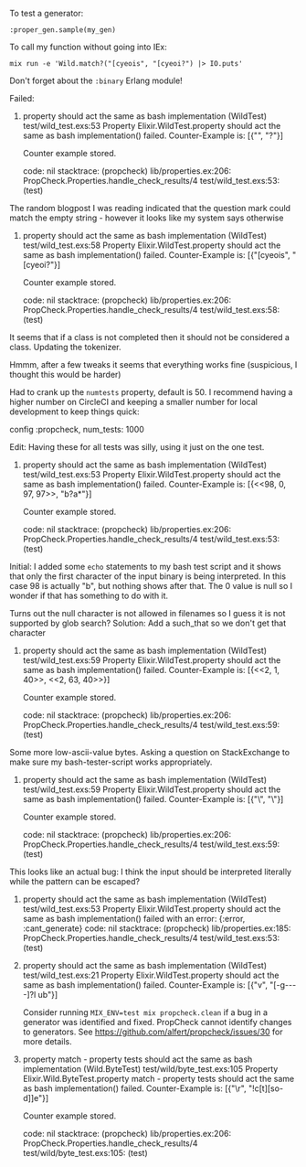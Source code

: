 To test a generator:
```
:proper_gen.sample(my_gen)
```

To call my function without going into IEx:
```
mix run -e 'Wild.match?("[cyeois", "[cyeoi?") |> IO.puts'
```

Don't forget about the `:binary` Erlang module!



Failed:


1) property should act the same as bash implementation (WildTest)
     test/wild_test.exs:53
     Property Elixir.WildTest.property should act the same as bash implementation() failed. Counter-Example is:
     [{"", "?"}]

     Counter example stored.

     code: nil
     stacktrace:
       (propcheck) lib/properties.ex:206: PropCheck.Properties.handle_check_results/4
       test/wild_test.exs:53: (test)

The random blogpost I was reading indicated that the question mark could match the empty string - however it looks like my system says otherwise


1) property should act the same as bash implementation (WildTest)
     test/wild_test.exs:58
     Property Elixir.WildTest.property should act the same as bash implementation() failed. Counter-Example is:
     [{"[cyeois", "[cyeoi?"}]

     Counter example stored.

     code: nil
     stacktrace:
       (propcheck) lib/properties.ex:206: PropCheck.Properties.handle_check_results/4
       test/wild_test.exs:58: (test)

It seems that if a class is not completed then it should not be considered a class.  Updating the tokenizer.





Hmmm, after a few tweaks it seems that everything works fine (suspicious, I thought this would be harder)

Had to crank up the `numtests` property, default is 50.  I recommend having a higher number on CircleCI and keeping a smaller number for local development to keep things quick:

config :propcheck,
  num_tests: 1000

Edit: Having these for all tests was silly, using it just on the one test.




1) property should act the same as bash implementation (WildTest)
     test/wild_test.exs:53
     Property Elixir.WildTest.property should act the same as bash implementation() failed. Counter-Example is:
     [{<<98, 0, 97, 97>>, "b?a*"}]

     Counter example stored.

     code: nil
     stacktrace:
       (propcheck) lib/properties.ex:206: PropCheck.Properties.handle_check_results/4
       test/wild_test.exs:53: (test)

Initial: I added some `echo` statements to my bash test script and it shows that only the first character of the input binary is being interpreted.  In this case 98 is actually "b", but nothing shows after that.  The 0 value is null so I wonder if that has something to do with it.

Turns out the null character is not allowed in filenames so I guess it is not supported by glob search?  Solution: Add a such_that so we don't get that character




1) property should act the same as bash implementation (WildTest)
     test/wild_test.exs:59
     Property Elixir.WildTest.property should act the same as bash implementation() failed. Counter-Example is:
     [{<<2, 1, 40>>, <<2, 63, 40>>}]

     Counter example stored.

     code: nil
     stacktrace:
       (propcheck) lib/properties.ex:206: PropCheck.Properties.handle_check_results/4
       test/wild_test.exs:59: (test)

Some more low-ascii-value bytes.  Asking a question on StackExchange to make sure my bash-tester-script works appropriately.




1) property should act the same as bash implementation (WildTest)
     test/wild_test.exs:59
     Property Elixir.WildTest.property should act the same as bash implementation() failed. Counter-Example is:
     [{"\\", "\\"}]

     Counter example stored.

     code: nil
     stacktrace:
       (propcheck) lib/properties.ex:206: PropCheck.Properties.handle_check_results/4
       test/wild_test.exs:59: (test)

This looks like an actual bug: I think the input should be interpreted literally while the pattern can be escaped?




1) property should act the same as bash implementation (WildTest)
     test/wild_test.exs:53
     Property Elixir.WildTest.property should act the same as bash implementation() failed with an error: {:error, :cant_generate}
     code: nil
     stacktrace:
       (propcheck) lib/properties.ex:185: PropCheck.Properties.handle_check_results/4
       test/wild_test.exs:53: (test)


1) property should act the same as bash implementation (WildTest)
     test/wild_test.exs:21
     Property Elixir.WildTest.property should act the same as bash implementation() failed. Counter-Example is:
     [{"v", "[-g----]?l ub"}]

     Consider running `MIX_ENV=test mix propcheck.clean` if a bug in a generator was
     identified and fixed. PropCheck cannot identify changes to generators. See
     https://github.com/alfert/propcheck/issues/30 for more details.


1) property match - property tests should act the same as bash implementation (Wild.ByteTest)
    test/wild/byte_test.exs:105
    Property Elixir.Wild.ByteTest.property match - property tests should act the same as bash implementation() failed. Counter-Example is:
    [{"\r", "!c[t][so-d]]e"}]

    Counter example stored.

    code: nil
    stacktrace:
      (propcheck) lib/properties.ex:206: PropCheck.Properties.handle_check_results/4
      test/wild/byte_test.exs:105: (test)